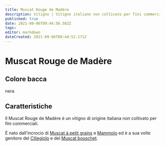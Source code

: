 ```yaml
---
title: Muscat Rouge de Madère
description: Vitigno | Vitigno italiano non coltivato per fini commerciali
published: true
date: 2021-09-06T09:44:56.582Z
tags: 
editor: markdown
dateCreated: 2021-09-06T09:44:52.271Z
---
```


# Muscat Rouge de Madère

## Colore bacca
nera

## Caratteristiche

Il Muscat Rouge de Madère è un vitigno di origine italiana non coltivato per fini commerciali. 

È nato dall'incrocio di [Muscat à petit grains](/vitigni/bacca-bianca/muscat-a-petit-grains) e [Mammolo](/vitigni/bcca-nera/mammolo) ed è a sua volte genitore del [Ciliegiolo](/vitigni/bacca-nera/ciliegiolo) e del [Muscat bouschet](/vitigni/bacca-nera/muscat-bouschet).
